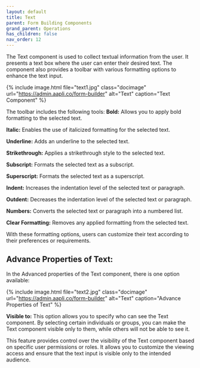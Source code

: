 ```yaml
---
layout: default
title: Text 
parent: Form Building Components
grand_parent: Operations
has_children: false
nav_order: 12
---
```


The Text component is used to collect textual information from the user. It presents a text box where the user can enter their desired text. The component also provides a toolbar with various formatting options to enhance the text input.

{% include image.html file="text1.jpg" class="docimage" url="https://admin.aapli.co/form-builder" alt="Text" caption="Text Component" %}

The toolbar includes the following tools:
**Bold:** Allows you to apply bold formatting to the selected text.

**Italic:** Enables the use of italicized formatting for the selected text.

**Underline:** Adds an underline to the selected text.

**Strikethrough:** Applies a strikethrough style to the selected text.

**Subscript:** Formats the selected text as a subscript.

**Superscript:** Formats the selected text as a superscript.

**Indent:** Increases the indentation level of the selected text or paragraph.

**Outdent:** Decreases the indentation level of the selected text or paragraph.

**Numbers:** Converts the selected text or paragraph into a numbered list.

**Clear Formatting:** Removes any applied formatting from the selected text.

With these formatting options, users can customize their text according to their preferences or requirements.

## Advance Properties of Text:
In the Advanced properties of the Text component, there is one option available:

{% include image.html file="text2.jpg" class="docimage" url="https://admin.aapli.co/form-builder" alt="Text" caption="Advance Properties of Text" %}

**Visible to:** This option allows you to specify who can see the Text component. By selecting certain individuals or groups, you can make the Text component visible only to them, while others will not be able to see it.

This feature provides control over the visibility of the Text component based on specific user permissions or roles. It allows you to customize the viewing access and ensure that the text input is visible only to the intended audience.

